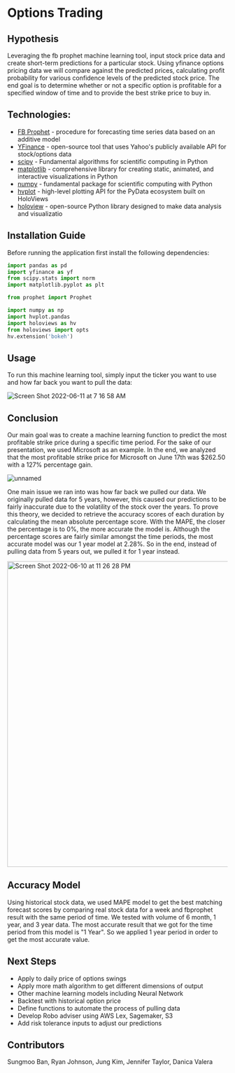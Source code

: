 # Options Trading
## Hypothesis
Leveraging the fb prophet machine learning tool, input stock price data and create short-term predictions for a particular stock. Using yfinance options pricing data we will compare against the predicted prices, calculating profit probability for various confidence levels of the predicted stock price. The end goal is to determine whether or not a specific option is profitable for a specified window of time and to provide the best strike price to buy in.

## Technologies:
* [FB Prophet](https://facebook.github.io/prophet/) - procedure for forecasting time series data based on an additive model
* [YFinance](https://pypi.org/project/yfinance/) - open-source tool that uses Yahoo's publicly available API for stock/options data
* [scipy](https://scipy.org/) - Fundamental algorithms for scientific computing in Python
* [matplotlib](https://matplotlib.org/) - comprehensive library for creating static, animated, and interactive visualizations in Python
* [numpy](https://numpy.org/) - fundamental package for scientific computing with Python
* [hvplot](https://hvplot.holoviz.org/) - high-level plotting API for the PyData ecosystem built on HoloViews
* [holoview](https://holoviews.org/) - open-source Python library designed to make data analysis and visualizatio

## Installation Guide
Before running the application first install the following dependencies:

```python
import pandas as pd
import yfinance as yf
from scipy.stats import norm
import matplotlib.pyplot as plt

from prophet import Prophet

import numpy as np
import hvplot.pandas
import holoviews as hv
from holoviews import opts
hv.extension('bokeh')

```

## Usage
To run this machine learning tool, simply input the ticker you want to use and how far back you want to pull the data:

![Screen Shot 2022-06-11 at 7 16 58 AM](https://user-images.githubusercontent.com/97059769/173198050-a7f79b24-8f95-49cb-8285-f07aba49f4fd.png)


## Conclusion
Our main goal was to create a machine learning function to predict the most profitable strike price during a specific time period. For the sake of our presentation, we used Microsoft as an example. In the end, we analyzed that the most profitable strike price for Microsoft on June 17th was $262.50 with a 127% percentage gain. 

![unnamed](https://user-images.githubusercontent.com/97059769/173182187-5d035839-c6d0-413d-a2a2-e3cdd45e7987.png)


One main issue we ran into was how far back we pulled our data. We originally pulled data for 5 years, however, this caused our predictions to be fairly inaccurate due to the volatility of the stock over the years. To prove this theory, we decided to retrieve the accuracy scores of each duration by calculating the mean absolute percentage score. With the MAPE, the closer the percentage is to 0%, the more accurate the model is. Although the percentage scores are fairly similar amongst the time periods, the most accurate model was our 1 year model at 2.28%. So in the end, instead of pulling data from 5 years out, we pulled it for 1 year instead.

<img width="698" alt="Screen Shot 2022-06-10 at 11 26 28 PM" src="https://user-images.githubusercontent.com/97059769/173182134-92d652df-28e8-4e11-b085-636eded56a33.png">

## Accuracy Model
Using historical stock data, we used MAPE model to get the best matching forecast scores by comparing real stock data for a week and fbprophet result with the same period of time. We tested with volume of 6 month, 1 year, and 3 year data. 
The most accurate result that we got for the time period from this model is "1 Year". So we applied 1 year period in order to get the most accurate value.


## Next Steps
* Apply to daily price of options swings
* Apply more math algorithm to get different dimensions of output
* Other machine learning models including Neural Network
* Backtest with historical option price
* Define functions to automate the process of pulling data 
* Develop Robo adviser using AWS  Lex, Sagemaker, S3 
* Add risk tolerance inputs to adjust our predictions

## Contributors
Sungmoo Ban, Ryan Johnson, Jung Kim, Jennifer Taylor, Danica Valera

